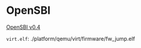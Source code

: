 # OpenSBI

[OpenSBI v0.4](https://github.com/riscv/opensbi/releases/download/v0.4/opensbi-0.4-rv32-bin.tar.xz)

`virt.elf`: ./platform/qemu/virt/firmware/fw_jump.elf